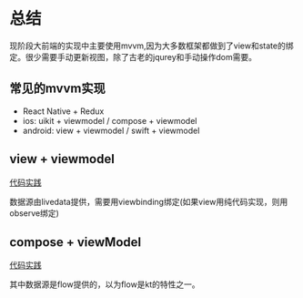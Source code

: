 # 总结

现阶段大前端的实现中主要使用mvvm,因为大多数框架都做到了view和state的绑定。很少需要手动更新视图，除了古老的jqurey和手动操作dom需要。

## 常见的mvvm实现

- React Native + Redux 
- ios: uikit + viewmodel / compose + viewmodel
- android: view + viewmodel / swift + viewmodel

## view + viewmodel

[代码实践](https://github.com/Hao-yiwen/android-study/blob/master/xml-and-compose-view-samples/java_view_other/src/main/java/com/yiwen/java_view_other/LiveDataActivity.java)

数据源由livedata提供，需要用viewbinding绑定(如果view用纯代码实现，则用observe绑定)

## compose + viewModel

[代码实践](https://github.com/Hao-yiwen/GoalMan/tree/master/app/src/main/java/com/yiwen/goalman/ui/screen/Day)

其中数据源是flow提供的，以为flow是kt的特性之一。
